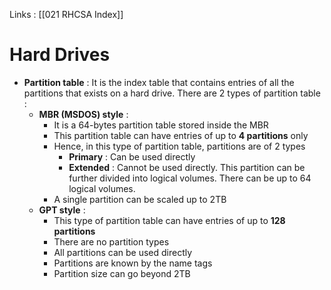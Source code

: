 Links : [[021 RHCSA Index]]

# Hard Drives

- **Partition table** : It is the index table that contains entries of all the partitions that exists on a hard drive. There are 2 types of partition table :
	- **MBR (MSDOS) style** :
		- It is a 64-bytes partition table stored inside the MBR
		- This partition table can have entries of up to **4 partitions** only
		- Hence, in this type of partition table, partitions are of 2 types
			- **Primary** : Can be used directly
			- **Extended** : Cannot be used directly. This partition can be further divided into logical volumes. There can be up to 64 logical volumes.
		- A single partition can be scaled up to 2TB
	- **GPT style** :
		- This type of partition table can have entries of up to **128 partitions**
		- There are no partition types
		- All partitions can be used directly
		- Partitions are known by the name tags
		- Partition size can go beyond 2TB